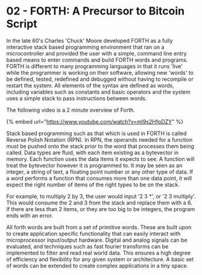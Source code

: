 # 02 - FORTH: A Precursor to Bitcoin Script

In the late 60's Charles 'Chuck' Moore developed FORTH as a fully interactive stack based programming environment that ran on a microcontroller and provided the user with a simple, command line entry based means to enter commands and build FORTH words and programs. FORTH is different to many programming languages in that it runs 'live' while the programmer is working on their software, allowing new 'words' to be defined, tested, redefined and debugged without having to recompile or restart the system. All elements of the syntax are defined as words, including variables such as constants and basic operators and the system uses a simple stack to pass instructions between words.

The following video is a 2 minute overview of Forth.

{% embed url="https://www.youtube.com/watch?v=ml9s2HfpDZY" %}



Stack based programming such as that which is used in FORTH is called Reverse Polish Notation (RPN). In RPN, the operands needed for a function must be pushed onto the stack _prior_ to the word that processes them being called. Data types are fluid, with each item existing as a bytevector in memory. Each function uses the data items it expects to see. A function will treat the bytevector however it is programmed to. It may be seen as an integer, a string of text, a floating point number or any other type of data. If a word performs a function that consumes more than one data point, it will expect the right number of items of the right types to be on the stack.

For example, to multiply 2 by 3, the user would input '2 3 \*', or '2 3 multiply'. This would consume the 2 and 3 from the stack and replace them with a 6. If there are less than 2 items, or they are too big to be integers, the program ends with an error.&#x20;

All forth words are built from a set of primitive words. These are built upon to create application specific functionality that can easily interact with microprocessor input/output hardware. Digital and analog signals can be evaluated, and techniques such as fast fourier transforms can be implemented to filter and read real world data. This ensures a high degree of efficiency and flexibility for any given system or architecture. A basic set of words can be extended to create complex applications in a tiny space.

